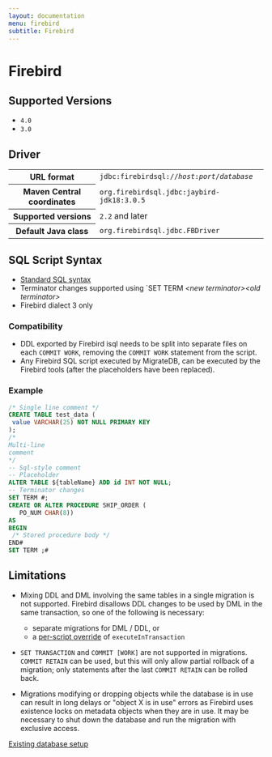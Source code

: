```yaml
---
layout: documentation
menu: firebird
subtitle: Firebird
---
```


# Firebird

## Supported Versions

- `4.0`
- `3.0`

## Driver

<table class="table">
<tr>
<th>URL format</th>
<td><code>jdbc:firebirdsql://<i>host</i>:<i>port</i>/<i>database</i></code></td>
</tr>
<tr>
<th>Maven Central coordinates</th>
<td><code>org.firebirdsql.jdbc:jaybird-jdk18:3.0.5</code></td>
</tr>
<tr>
<th>Supported versions</th>
<td><code>2.2</code> and later</td>
</tr>
<tr>
<th>Default Java class</th>
<td><code>org.firebirdsql.jdbc.FBDriver</code></td>
</tr>
</table>

## SQL Script Syntax

- [Standard SQL syntax](/documentation/concepts/migrations#syntax)
- Terminator changes supported using `SET TERM <i>&lt;new terminator&gt;</i><i>&lt;old terminator&gt;</i>
- Firebird dialect 3 only

### Compatibility

- DDL exported by Firebird isql needs to be split into separate files on each `COMMIT WORK`, removing the `COMMIT WORK`
  statement from the script.
- Any Firebird SQL script executed by MigrateDB, can be executed by the Firebird tools (after the placeholders have been
  replaced).

### Example

 ```sql
/* Single line comment */
CREATE TABLE test_data (
  value VARCHAR(25) NOT NULL PRIMARY KEY
);
 /*
Multi-line
comment
*/
 -- Sql-style comment
 -- Placeholder
ALTER TABLE ${tableName} ADD id INT NOT NULL;
 -- Terminator changes
SET TERM #;
CREATE OR ALTER PROCEDURE SHIP_ORDER (
    PO_NUM CHAR(8))
AS
BEGIN
  /* Stored procedure body */
END#
SET TERM ;#
```

## Limitations

- Mixing DDL and DML involving the same tables in a single migration is not supported. Firebird disallows DDL changes to
  be used by DML in the same transaction, so one of the following is necessary:
    - separate migrations for DML / DDL, or
    - a [per-script override](/documentation/configuration/scriptconfigfiles) of <code>executeInTransaction</code>

- `SET TRANSACTION` and `COMMIT [WORK]` are not supported in migrations. `COMMIT RETAIN` can be used, but this will only
  allow partial rollback of a migration; only statements after the last `COMMIT RETAIN` can be rolled back.
- Migrations modifying or dropping objects while the database is in use can result in long delays or "object X is in
  use"
  errors as Firebird uses existence locks on metadata objects when they are in use. It may be necessary to shut down the
  database and run the migration with exclusive access.

 <p class="next-steps">
    <a class="btn btn-primary" href="/documentation/learnmore/existing">Existing database setup <i class="fa fa-arrow-right"></i></a>
</p>
